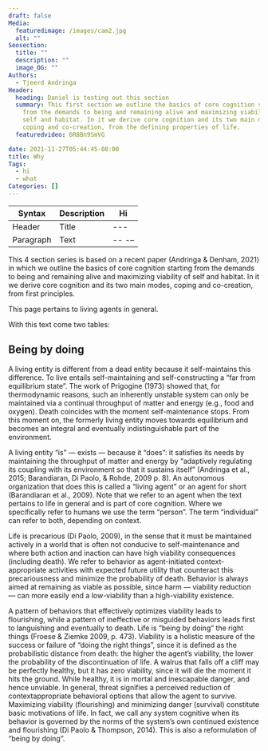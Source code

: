 ```yaml
---
draft: false
Media:
  featuredimage: /images/cam2.jpg
  alt: ""
Seosection:
  title: ""
  description: ""
  image_OG: ""
Authors:
  - Tjeerd Andringa
Header:
  heading: Daniel is testing out this section
  summary: This first section we outline the basics of core cognition starting
    from the demands to being and remaining alive and maximizing viability of
    self and habitat. In it we derive core cognition and its two main modes,
    coping and co-creation, from the defining properties of life.
  featuredvideo: 6R8Bn9SmVG

date: 2021-11-27T05:44:45-08:00
title: Why
Tags:
  - hi
  - what
Categories: []
---
```


| Syntax      | Description | Hi  |
| ----------- | ----------- | --- |
| Header      | Title       | --- |
| Paragraph   | Text        | -- -– |

This 4 section series is based on a recent paper (Andringa & Denham, 2021) in which we outline the basics of core cognition starting from the demands to being and remaining alive and maximizing viability of self and habitat. In it we derive core cognition and its two main modes, coping and co-creation, from first principles.

This page pertains to living agents in general.

With this text come two tables:

## Being by doing
A living entity is different from a dead entity because it self-maintains this difference. To live entails self-maintaining and self-constructing a “far from equilibrium state”. The work of Prigogine (1973) showed that, for thermodynamic reasons, such an inherently unstable system can only be maintained via a continual throughput of matter and energy (e.g., food and oxygen). Death coincides with the moment self-maintenance stops. From this moment on, the formerly living entity moves towards equilibrium and becomes an integral and eventually indistinguishable part of the environment.

A living entity “is” — exists — because it “does”: it satisfies its needs by maintaining the throughput of matter and energy by “adaptively regulating its coupling with its environment so that it sustains itself” (Andringa et al., 2015; Barandiaran, Di Paolo, & Rohde, 2009 p. 8). An autonomous organization that does this is called a “living agent” or an agent for short (Barandiaran et al., 2009). Note that we refer to an agent when the text pertains to life in general and is part of core cognition. Where we specifically refer to humans we use the term “person”. The term “individual” can refer to both, depending on context.

Life is precarious (Di Paolo, 2009), in the sense that it must be maintained actively in a world that is often not conducive to self-maintenance and where both action and inaction can have high viability consequences (including death). We refer to behavior as agent-initiated context-appropriate activities with expected future utility that counteract this precariousness and minimize the probability of death. Behavior is always aimed at remaining as viable as possible, since harm — viability reduction — can more easily end a low-viability than a high-viability existence.

A pattern of behaviors that effectively optimizes viability leads to flourishing, while a pattern of ineffective or misguided behaviors leads first to languishing and eventually to death. Life is “being by doing” the right things (Froese & Ziemke 2009, p. 473). Viability is a holistic measure of the success or failure of “doing the right things”, since it is defined as the probabilistic distance from death: the higher the agent’s viability, the lower the probability of the discontinuation of life. A walrus that falls off a cliff may be perfectly healthy, but it has zero viability, since it will die the moment it hits the ground. While healthy, it is in mortal and inescapable danger, and hence unviable. In general, threat signifies a perceived reduction of contextappropriate behavioral options that allow the agent to survive. Maximizing viability (flourishing) and minimizing danger (survival) constitute basic motivations of life. In fact, we call any system cognitive when its behavior is governed by the norms of the system’s own continued existence and flourishing (Di Paolo & Thompson, 2014). This is also a reformulation of “being by doing”.

